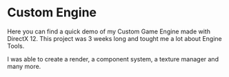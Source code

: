 # Custom Engine

Here you can find a quick demo of my Custom Game Engine made with DirectX 12.
This project was 3 weeks long and tought me a lot about Engine Tools.

I was able to create a render, a component system, a texture manager and many more.
